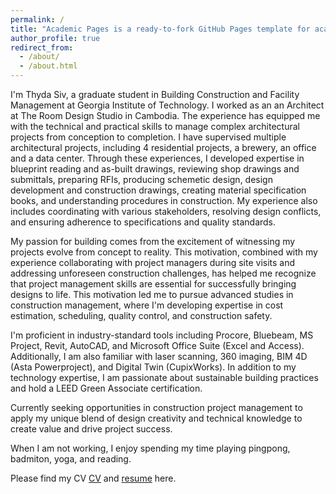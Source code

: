 ```yaml
---
permalink: /
title: "Academic Pages is a ready-to-fork GitHub Pages template for academic personal websites"
author_profile: true
redirect_from: 
  - /about/
  - /about.html
---
```


I'm Thyda Siv, a graduate student in Building Construction and Facility Management at Georgia Institute of Technology. I worked as an  an Architect at The Room Design Studio in Cambodia. The experience has equipped me with the technical and practical skills to manage complex architectural projects from conception to completion. I have supervised multiple architectural projects, including 4 residential projects, a brewery, an office and a data center. Through these experiences, I developed expertise in blueprint reading and as-built drawings, reviewing shop drawings and submittals, preparing RFIs, producing schemetic design, design development and construction drawings, creating material specification books, and understanding procedures in construction. My experience also includes coordinating with various stakeholders, resolving design conflicts, and ensuring adherence to specifications and quality standards. 

My passion for building comes from the excitement of witnessing my projects evolve from concept to reality. This motivation, combined with my experience collaborating with project managers during site visits and addressing unforeseen construction challenges, has helped me recognize that project management skills are essential for successfully bringing designs to life. This motivation led me to pursue advanced studies in construction management, where I'm developing expertise in cost estimation, scheduling, quality control, and construction safety.

I'm proficient in industry-standard tools including Procore, Bluebeam, MS Project, Revit, AutoCAD, and Microsoft Office Suite (Excel and Access). Additionally, I am also familiar with laser scanning, 360 imaging, BIM 4D (Asta Powerproject), and Digital Twin (CupixWorks). In addition to my technology expertise, I am passionate about sustainable building practices and hold a LEED Green Associate certification.

Currently seeking opportunities in construction project management to apply my unique blend of design creativity and technical knowledge to create value and drive project success.

When I am not working, I enjoy spending my time playing pingpong, badmiton, yoga, and reading.

Please find my CV [CV](https://reachsak.github.io/files/reachsak.pdf) and [resume](https://reachsak.github.io/files/resume.pdf) here.
